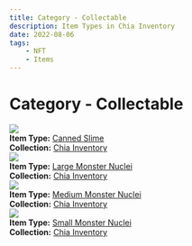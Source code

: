 ```yaml
---
title: Category - Collectable
description: Item Types in Chia Inventory
date: 2022-08-06
tags:
    - NFT
    - Items
---
```


# Category - Collectable
<div class="item_type_thumbnail">
<a href="../../Types/Collectable/Canned_Slime/Canned_Slime"><img loading="lazy" src="https://p47dgfsaa5qtuumnfxsyjc7kxt3jfmjk2zaqv2ptrqca.arweave.net/fz4zFkAHY-TpR-jS3lh_IvqvPaSsS_-rWQQrp84w_Eg"></a><br/>
<div><strong>Item Type:</strong> <a href="../../Types/Collectable/Canned_Slime/Canned_Slime">Canned Slime</a></div>
<div><strong>Collection:</strong> <a href="https://www.spacescan.io/xch/nft/collection/col16fpva26fhdjp2echs3cr7c30gzl7qe67hu9grtsjcqldz354asjsyzp6wx">Chia Inventory</a></div>
</div>
<div class="item_type_thumbnail">
<a href="../../Types/Collectable/Large_Monster_Nuclei/Large_Monster_Nuclei"><img loading="lazy" src="https://rqkaeyrvtvtkfwurlof6eemqszjjdtwyflndwzkhlu3b3wmxmi.arweave.net/jBQCYjWdZqLakVuL_4hGQllKRztgq2jtlR102HdmXYo"></a><br/>
<div><strong>Item Type:</strong> <a href="../../Types/Collectable/Large_Monster_Nuclei/Large_Monster_Nuclei">Large Monster Nuclei</a></div>
<div><strong>Collection:</strong> <a href="https://www.spacescan.io/xch/nft/collection/col16fpva26fhdjp2echs3cr7c30gzl7qe67hu9grtsjcqldz354asjsyzp6wx">Chia Inventory</a></div>
</div>
<div class="item_type_thumbnail">
<a href="../../Types/Collectable/Medium_Monster_Nuclei/Medium_Monster_Nuclei"><img loading="lazy" src="https://3ni2yzhtgqhcofi25qfydn5tmhkfxpciv62if6rl2iycoy6g4u.arweave.net/21GsZPM0DicVGuwLgbezYdRbvEivt-IL6K9IwJ2PG5Q"></a><br/>
<div><strong>Item Type:</strong> <a href="../../Types/Collectable/Medium_Monster_Nuclei/Medium_Monster_Nuclei">Medium Monster Nuclei</a></div>
<div><strong>Collection:</strong> <a href="https://www.spacescan.io/xch/nft/collection/col16fpva26fhdjp2echs3cr7c30gzl7qe67hu9grtsjcqldz354asjsyzp6wx">Chia Inventory</a></div>
</div>
<div class="item_type_thumbnail">
<a href="../../Types/Collectable/Small_Monster_Nuclei/Small_Monster_Nuclei"><img loading="lazy" src="https://jtnlujm66podmlaka4nsfob45wvwu7nciqijtvkhm6puqrbe.arweave.net/TNq6J_Z7z3DYsCgcbIr_g87atqfaJEEJnVR2efSEQk4"></a><br/>
<div><strong>Item Type:</strong> <a href="../../Types/Collectable/Small_Monster_Nuclei/Small_Monster_Nuclei">Small Monster Nuclei</a></div>
<div><strong>Collection:</strong> <a href="https://www.spacescan.io/xch/nft/collection/col16fpva26fhdjp2echs3cr7c30gzl7qe67hu9grtsjcqldz354asjsyzp6wx">Chia Inventory</a></div>
</div>


